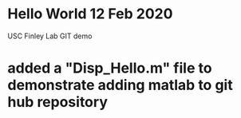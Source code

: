# Hello World 12 Feb 2020
 USC Finley Lab GIT demo 
# added a "Disp_Hello.m" file to demonstrate adding matlab to git hub repository 
